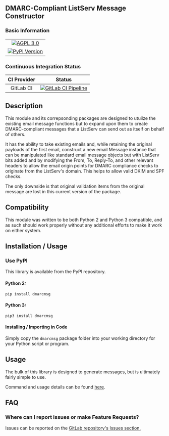 ## DMARC-Compliant ListServ Message Constructor

### Basic Information

<table>
<tr><td align=center valign=center><a href="http://www.gnu.org/licenses/agpl-3.0" target="_blank"><img src="https://img.shields.io/badge/License-AGPL%20v3-blue.svg" title="AGPL 3.0" /></a></td></tr>
<tr><td align=center valign=center><a href="https://pypi.python.org/pypi/dmarcmsg" target="_blank"><img src="http://img.shields.io/pypi/v/dmarcmsg.svg" title="PyPI Version" /></a></td></tr>
</table>


### Continuous Integration Status

| CI Provider | Status                                                                                                                                                              |
|:-----------:|:---------------------------------------------------------------------------------------------------------------------------------------------------------------:|
| GitLab CI   | [![GitLab CI Pipeline](https://gitlab.com/teward/dmarcmsg/badges/master/pipeline.svg)](https://gitlab.com/teward/dmarcmsg/commits/master)                                                  |


## Description

This module and its correpsonding packages are designed to utuilze the existing email message functions but to expand
upon them to create DMARC-compliant messages that a ListServ can send out as itself on behalf of others.

It has the ability to take existing emails and, while retaining the original payloads of the first email, construct a
new email Message instance that can be manipulated like standard email message objects but with ListServ bits added and 
by modifying the From, To, Reply-To, and other relevant headers to allow the email origin points for DMARC compliance 
checks to originate from the ListServ's domain.  This helps to allow valid DKIM and SPF checks.

The only downside is that original validation items from the original message are lost in this current version of the 
package.


## Compatibility
This module was written to be both Python 2 and Python 3 compatible, and as such should work properly without any 
additional efforts to make it work on either system.



## Installation / Usage

### Use PyPI

This library is available from the PyPI repository.

#### Python 2:

    pip install dmarcmsg
    
#### Python 3:
    
    pip3 install dmarcmsg


#### Installing / Importing in Code

Simply copy the `dmarcmsg` package folder into your working directory for your Python script or program.

## Usage

The bulk of this library is designed to generate messages, but is ultimately fairly simple to use.

Command and usage details can be found [here](https://gitlab.com/teward/dmarcmsg/wiki/Commands-and-Usage).

## FAQ

### Where can I report issues or make Feature Requests?

Issues can be reported on the [GitLab repository's Issues section.](https://gitlab.com/teward/dmarcmsg/issues)

